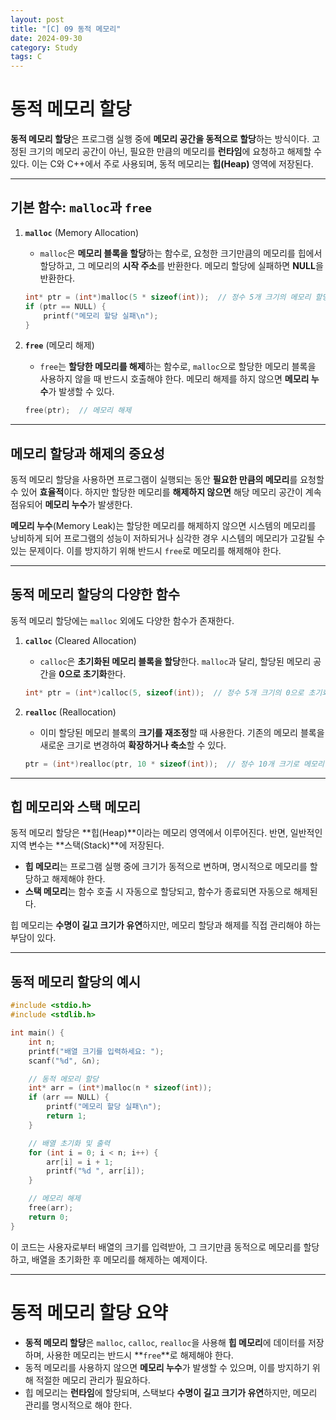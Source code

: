 ```yaml
---
layout: post
title: "[C] 09 동적 메모리"
date: 2024-09-30
category: Study
tags: C
---
```


# 동적 메모리 할당

**동적 메모리 할당**은 프로그램 실행 중에 **메모리 공간을 동적으로 할당**하는 방식이다. 고정된 크기의 메모리 공간이 아닌, 필요한 만큼의 메모리를 **런타임**에 요청하고 해제할 수 있다. 이는 C와 C++에서 주로 사용되며, 동적 메모리는 **힙(Heap)** 영역에 저장된다.

---

## 기본 함수: `malloc`과 `free`

1. **`malloc`** (Memory Allocation)

   - `malloc`은 **메모리 블록을 할당**하는 함수로, 요청한 크기만큼의 메모리를 힙에서 할당하고, 그 메모리의 **시작 주소**를 반환한다. 메모리 할당에 실패하면 **NULL**을 반환한다.

   ```c
   int* ptr = (int*)malloc(5 * sizeof(int));  // 정수 5개 크기의 메모리 할당
   if (ptr == NULL) {
       printf("메모리 할당 실패\n");
   }
   ```

2. **`free`** (메모리 해제)

   - `free`는 **할당한 메모리를 해제**하는 함수로, `malloc`으로 할당한 메모리 블록을 사용하지 않을 때 반드시 호출해야 한다. 메모리 해제를 하지 않으면 **메모리 누수**가 발생할 수 있다.

   ```c
   free(ptr);  // 메모리 해제
   ```

---

## 메모리 할당과 해제의 중요성

동적 메모리 할당을 사용하면 프로그램이 실행되는 동안 **필요한 만큼의 메모리**를 요청할 수 있어 **효율적**이다. 하지만 할당한 메모리를 **해제하지 않으면** 해당 메모리 공간이 계속 점유되어 **메모리 누수**가 발생한다.

**메모리 누수**(Memory Leak)는 할당한 메모리를 해제하지 않으면 시스템의 메모리를 낭비하게 되어 프로그램의 성능이 저하되거나 심각한 경우 시스템의 메모리가 고갈될 수 있는 문제이다. 이를 방지하기 위해 반드시 `free`로 메모리를 해제해야 한다.

---

## 동적 메모리 할당의 다양한 함수

동적 메모리 할당에는 `malloc` 외에도 다양한 함수가 존재한다.

1. **`calloc`** (Cleared Allocation)

   - `calloc`은 **초기화된 메모리 블록을 할당**한다. `malloc`과 달리, 할당된 메모리 공간을 **0으로 초기화**한다.

   ```c
   int* ptr = (int*)calloc(5, sizeof(int));  // 정수 5개 크기의 0으로 초기화된 메모리 할당
   ```

2. **`realloc`** (Reallocation)

   - 이미 할당된 메모리 블록의 **크기를 재조정**할 때 사용한다. 기존의 메모리 블록을 새로운 크기로 변경하여 **확장하거나 축소**할 수 있다.

   ```c
   ptr = (int*)realloc(ptr, 10 * sizeof(int));  // 정수 10개 크기로 메모리 크기 재조정
   ```

---

## 힙 메모리와 스택 메모리

동적 메모리 할당은 **힙(Heap)**이라는 메모리 영역에서 이루어진다. 반면, 일반적인 지역 변수는 **스택(Stack)**에 저장된다.

- **힙 메모리**는 프로그램 실행 중에 크기가 동적으로 변하며, 명시적으로 메모리를 할당하고 해제해야 한다.
- **스택 메모리**는 함수 호출 시 자동으로 할당되고, 함수가 종료되면 자동으로 해제된다.

힙 메모리는 **수명이 길고 크기가 유연**하지만, 메모리 할당과 해제를 직접 관리해야 하는 부담이 있다.

---

## 동적 메모리 할당의 예시

```c
#include <stdio.h>
#include <stdlib.h>

int main() {
    int n;
    printf("배열 크기를 입력하세요: ");
    scanf("%d", &n);

    // 동적 메모리 할당
    int* arr = (int*)malloc(n * sizeof(int));
    if (arr == NULL) {
        printf("메모리 할당 실패\n");
        return 1;
    }

    // 배열 초기화 및 출력
    for (int i = 0; i < n; i++) {
        arr[i] = i + 1;
        printf("%d ", arr[i]);
    }

    // 메모리 해제
    free(arr);
    return 0;
}
```

이 코드는 사용자로부터 배열의 크기를 입력받아, 그 크기만큼 동적으로 메모리를 할당하고, 배열을 초기화한 후 메모리를 해제하는 예제이다.

---

# 동적 메모리 할당 요약

- **동적 메모리 할당**은 `malloc`, `calloc`, `realloc`을 사용해 **힙 메모리**에 데이터를 저장하며, 사용한 메모리는 반드시 **`free`**로 해제해야 한다.
- 동적 메모리를 사용하지 않으면 **메모리 누수**가 발생할 수 있으며, 이를 방지하기 위해 적절한 메모리 관리가 필요하다.
- 힙 메모리는 **런타임**에 할당되며, 스택보다 **수명이 길고 크기가 유연**하지만, 메모리 관리를 명시적으로 해야 한다.
